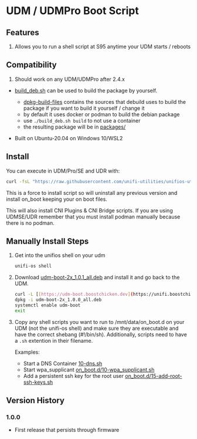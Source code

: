 # UDM / UDMPro Boot Script

## Features

1. Allows you to run a shell script at S95 anytime your UDM starts / reboots

## Compatibility

1. Should work on any UDM/UDMPro after 2.4.x


* [build_deb.sh](build_deb.sh) can be used to build the package by yourself.
    * [dpkg-build-files](dpkg-build-files) contains the sources that debuild uses to build the package if you want to build it yourself / change it
    * by default it uses docker or podman to build the debian package
    * use ```./build_deb.sh build``` to not use a container
    * the resulting package will be in [packages/](packages/)

* Built on Ubuntu-20.04 on Windows 10/WSL2

## Install

You can execute in UDM/Pro/SE and UDR with:

```bash
curl -fsL "https://raw.githubusercontent.com/unifi-utilities/unifios-utilities/HEAD/on-boot-script/remote_install.sh" | /bin/sh
```

This is a force to install script so will uninstall any previous version and install on_boot keeping your on boot files.

This will also install CNI Plugins & CNI Bridge scripts. If you are using UDMSE/UDR remember that you must install podman manually because there is no podman.

## Manually Install Steps

1. Get into the unifios shell on your udm

    ```bash
    unifi-os shell
    ```

2. Download [udm-boot-2x_1.0.1_all.deb](packages/udm-boot_1.0.0-2x_all.deb) and install it and go back to the UDM.

    ```bash
    curl -L [[https://udm-boot.boostchicken.dev](https://unifi.boostchicken.io/udm-boot-2x_1.0.0_all.deb)](https://unifi.boostchicken.io/udm-boot-2x_1.0.0_all.deb) -o udm-boot-2x_1.0.0_all.deb
    dpkg -i udm-boot-2x_1.0.0_all.deb
    systemctl enable udm-boot
    exit
    ```

3. Copy any shell scripts you want to run to /mnt/data/on_boot.d on your UDM (not the unifi-os shell) and make sure they are executable and have the correct shebang (#!/bin/sh). Additionally, scripts need to have a `.sh` extention in their filename.

    Examples:
    * Start a DNS Container [10-dns.sh](../dns-common/on_boot.d/10-dns.sh)
    * Start wpa_supplicant [on_boot.d/10-wpa_supplicant.sh](examples/udm-files/on_boot.d/10-wpa_supplicant.sh)
    * Add a persistent ssh key for the root user [on_boot.d/15-add-root-ssh-keys.sh](examples/udm-files/on_boot.d/15-add-root-ssh-keys.sh)

## Version History

### 1.0.0

* First release that persists through firmware

